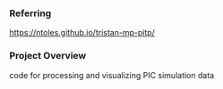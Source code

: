 ### Referring
https://ntoles.github.io/tristan-mp-pitp/

### Project Overview
code for processing and visualizing PIC simulation data

